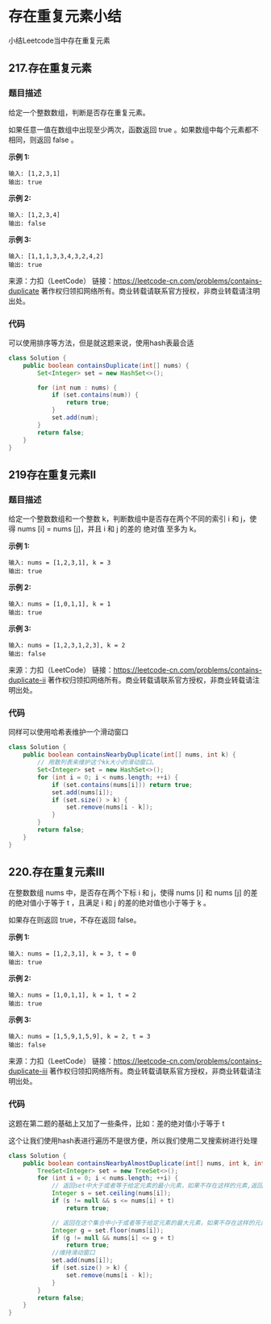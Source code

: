 # 存在重复元素小结

小结Leetcode当中存在重复元素

## 217.存在重复元素

### 题目描述

给定一个整数数组，判断是否存在重复元素。

如果任意一值在数组中出现至少两次，函数返回 true 。如果数组中每个元素都不相同，则返回 false 。

**示例 1:**

```
输入: [1,2,3,1]
输出: true
```

**示例 2:**

```
输入: [1,2,3,4]
输出: false
```

**示例 3:**

```
输入: [1,1,1,3,3,4,3,2,4,2]
输出: true
```

来源：力扣（LeetCode）
链接：https://leetcode-cn.com/problems/contains-duplicate
著作权归领扣网络所有。商业转载请联系官方授权，非商业转载请注明出处。

### 代码

可以使用排序等方法，但是就这题来说，使用hash表最合适

```java
class Solution {
    public boolean containsDuplicate(int[] nums) {
        Set<Integer> set = new HashSet<>();

        for (int num : nums) {
            if (set.contains(num)) {
                return true;
            }
            set.add(num);
        }
        return false;
    }
}
```

## 219存在重复元素II

### 题目描述

给定一个整数数组和一个整数 k，判断数组中是否存在两个不同的索引 i 和 j，使得 nums [i] = nums [j]，并且 i 和 j 的差的 绝对值 至多为 k。

**示例 1:**

```
输入: nums = [1,2,3,1], k = 3
输出: true
```


**示例 2:**

```
输入: nums = [1,0,1,1], k = 1
输出: true
```

**示例 3:**

```
输入: nums = [1,2,3,1,2,3], k = 2
输出: false
```

来源：力扣（LeetCode）
链接：https://leetcode-cn.com/problems/contains-duplicate-ii
著作权归领扣网络所有。商业转载请联系官方授权，非商业转载请注明出处。

### 代码

同样可以使用哈希表维护一个滑动窗口

```java
class Solution {
    public boolean containsNearbyDuplicate(int[] nums, int k) {
        // 用散列表来维护这个kk大小的滑动窗口。
        Set<Integer> set = new HashSet<>();
        for (int i = 0; i < nums.length; ++i) {
            if (set.contains(nums[i])) return true;
            set.add(nums[i]);
            if (set.size() > k) {
                set.remove(nums[i - k]);
            }
        }
        return false;
    }
}
```



## 220.存在重复元素III

在整数数组 nums 中，是否存在两个下标 i 和 j，使得 nums [i] 和 nums [j] 的差的绝对值小于等于 t ，且满足 i 和 j 的差的绝对值也小于等于 ķ 。

如果存在则返回 true，不存在返回 false。

**示例 1:**

```
输入: nums = [1,2,3,1], k = 3, t = 0
输出: true
```

**示例 2:**

```
输入: nums = [1,0,1,1], k = 1, t = 2
输出: true
```

**示例 3:**

```
输入: nums = [1,5,9,1,5,9], k = 2, t = 3
输出: false
```

来源：力扣（LeetCode）
链接：https://leetcode-cn.com/problems/contains-duplicate-iii
著作权归领扣网络所有。商业转载请联系官方授权，非商业转载请注明出处。

### 代码

这题在第二题的基础上又加了一些条件，比如：差的绝对值小于等于 t 

这个让我们使用hash表进行遍历不是很方便，所以我们使用二叉搜索树进行处理

```java
class Solution {
    public boolean containsNearbyAlmostDuplicate(int[] nums, int k, int t) {
        TreeSet<Integer> set = new TreeSet<>();
        for (int i = 0; i < nums.length; ++i) {
            // 返回set中大于或者等于给定元素的最小元素，如果不存在这样的元素,返回null.
            Integer s = set.ceiling(nums[i]);
            if (s != null && s <= nums[i] + t)
                return true;

            // 返回在这个集合中小于或者等于给定元素的最大元素，如果不存在这样的元素,返回null.
            Integer g = set.floor(nums[i]);
            if (g != null && nums[i] <= g + t)
                return true;
			//维持滑动窗口
            set.add(nums[i]);
            if (set.size() > k) {
                set.remove(nums[i - k]);
            }
        }
        return false;
    }
}
```

